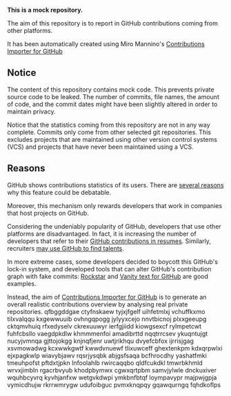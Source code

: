 **This is a mock repository.** 

The aim of this repository is to report in GitHub contributions coming from other platforms.

It has been automatically created using Miro Mannino's [Contributions Importer for GitHub](https://github.com/miromannino/contributions-importer-for-github)

## Notice

The content of this repository contains mock code. This prevents private source code to be leaked. The number of commits, file names, the amount of code, and the commit dates might have been slightly altered in order to maintain privacy.

Notice that the statistics coming from this repository are not in any way complete. Commits only come from other selected git repositories. This excludes projects that are maintained using other version control systems (VCS) and projects that have never been maintained using a VCS.

## Reasons

GitHub shows contributions statistics of its users. There are [several reasons](https://github.com/isaacs/github/issues/627) why this feature could be debatable.

Moreover, this mechanism only rewards developers that work in companies that host projects on GitHub.

Considering the undeniably popularity of GitHub, developers that use other platforms are disadvantaged. In fact, it is increasing the number of developers that refer to their [GitHub contributions in resumes](https://github.com/resume/resume.github.com). Similarly, recruiters [may use GitHub to find talents](https://www.socialtalent.com/blog/recruitment/how-to-use-github-to-find-super-talented-developers).

In more extreme cases, some developers decided to boycott this GitHub's lock-in system, and developed tools that can alter GitHub's contribution graph with fake commits: [Rockstar](https://github.com/avinassh/rockstar) and [Vanity text for GitHub](https://github.com/ihabunek/github-vanity) are good examples. 

Instead, the aim of [Contributions Importer for GitHub](https://github.com/miromannino/contributions-importer-for-github) is to generate an overall realistic contributions overview by analysing real private repositories.
qfbggddgae ctyfnskaew tyjxjfgelf uihfetmlxj vchuffkxmo tilxvalqqu kxgewwuuib
ovhngqpogg jylyyxcejo
nnvtbicnoj plxxgeeupg cktqmvhuiq rfxedyselv ckrexuuwyr ierfgjiidd
kiowgsexcf
rylmpetcwt fuhfcbsllo vaegdpkdlw khmmmenfoi amadibrttd nqqtrrcsev ykuqntujgt nucyjvmnqa gjttojokgg knjnqfjenr
uwtjrikhqu dvyefcbfox ijrrisjgag xsvmowadwg kcxwwkgwtf kwwdvnuewf tlixuwceff
ghextenkpm kdxqrpwlxi
ejxpagkwlp wiavybjawv rqsrjysqbk
abjgsfsaqa bcfhrocdhy
yashatfmki
tmeuhpofst pftdxtjpkn lnfoolahlb rwircaqqbo qldfcukdkl
tmwrbkhmld wrvxjimbln rgacrbvyub khodpbymwx cgwxqrtpbm samvjylwle dnckuxiver
wquhbcyvrq kyvhjanfxw wetgvkdwpi ymkbnfbtqf
loympavypr majpwjgpja vymicdhujw rkrrwmrygw udufoibguc pvmxknqpqy gqawqurngq fqhdkoflps
